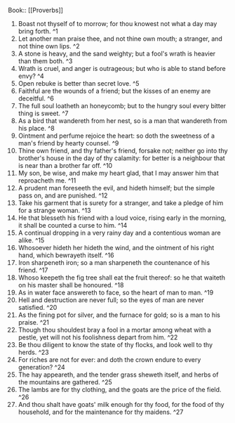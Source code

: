  Book:: [[Proverbs]]
 1. Boast not thyself of to morrow; for thou knowest not what a day may bring forth. ^1
 2. Let another man praise thee, and not thine own mouth; a stranger, and not thine own lips. ^2
 3. A stone is heavy, and the sand weighty; but a fool's wrath is heavier than them both. ^3
 4. Wrath is cruel, and anger is outrageous; but who is able to stand before envy? ^4
 5. Open rebuke is better than secret love. ^5
 6. Faithful are the wounds of a friend; but the kisses of an enemy are deceitful. ^6
 7. The full soul loatheth an honeycomb; but to the hungry soul every bitter thing is sweet. ^7
 8. As a bird that wandereth from her nest, so is a man that wandereth from his place. ^8
 9. Ointment and perfume rejoice the heart: so doth the sweetness of a man's friend by hearty counsel. ^9
 10. Thine own friend, and thy father's friend, forsake not; neither go into thy brother's house in the day of thy calamity: for better is a neighbour that is near than a brother far off. ^10
 11. My son, be wise, and make my heart glad, that I may answer him that reproacheth me. ^11
 12. A prudent man foreseeth the evil, and hideth himself; but the simple pass on, and are punished. ^12
 13. Take his garment that is surety for a stranger, and take a pledge of him for a strange woman. ^13
 14. He that blesseth his friend with a loud voice, rising early in the morning, it shall be counted a curse to him. ^14
 15. A continual dropping in a very rainy day and a contentious woman are alike. ^15
 16. Whosoever hideth her hideth the wind, and the ointment of his right hand, which bewrayeth itself. ^16
 17. Iron sharpeneth iron; so a man sharpeneth the countenance of his friend. ^17
 18. Whoso keepeth the fig tree shall eat the fruit thereof: so he that waiteth on his master shall be honoured. ^18
 19. As in water face answereth to face, so the heart of man to man. ^19
 20. Hell and destruction are never full; so the eyes of man are never satisfied. ^20
 21. As the fining pot for silver, and the furnace for gold; so is a man to his praise. ^21
 22. Though thou shouldest bray a fool in a mortar among wheat with a pestle, yet will not his foolishness depart from him. ^22
 23. Be thou diligent to know the state of thy flocks, and look well to thy herds. ^23
 24. For riches are not for ever: and doth the crown endure to every generation? ^24
 25. The hay appeareth, and the tender grass sheweth itself, and herbs of the mountains are gathered. ^25
 26. The lambs are for thy clothing, and the goats are the price of the field. ^26
 27. And thou shalt have goats' milk enough for thy food, for the food of thy household, and for the maintenance for thy maidens. ^27
